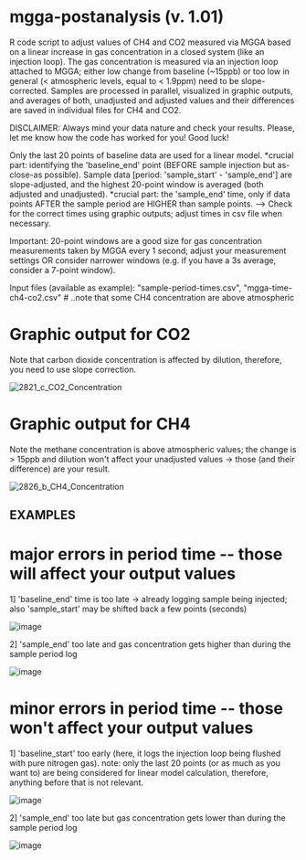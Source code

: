 # mgga-postanalysis (v. 1.01)
R code script to adjust values of CH4 and CO2 measured via MGGA based on a linear increase in gas concentration in a closed system (like an injection loop). The gas concentration is measured via an injection loop attached to MGGA; either low change from baseline (~15ppb) or too low in general (&lt; atmospheric levels, equal to &lt; 1.9ppm) need to be slope-corrected. Samples are processed in parallel, visualized in graphic outputs, and averages of both, unadjusted and adjusted values and their differences are saved in individual files for CH4 and CO2. 

DISCLAIMER: Always mind your data nature and check your results. 
Please, let me know how the code has worked for you! Good luck!

Only the last 20 points of baseline data are used for a linear model. *crucial part: identifying the 'baseline_end' point (BEFORE sample injection but as-close-as possible).
Sample data [period: 'sample_start' - 'sample_end'] are slope-adjusted, and the highest 20-point window is averaged (both adjusted and unadjusted). *crucial part: the 'sample_end' time, only if data points AFTER the sample period are HIGHER than sample points.
--> Check for the correct times using graphic outputs; adjust times in csv file when necessary. 

Important: 20-point windows are a good size for gas concentration measurements taken by MGGA every 1 second; adjust your measurement settings OR consider narrower windows (e.g. if you have a 3s average, consider a 7-point window).

Input files (available as example): "sample-period-times.csv", "mgga-time-ch4-co2.csv" # ..note that some CH4 concentration are above atmospheric

# Graphic output for CO2
Note that carbon dioxide concentration is affected by dilution, therefore, you need to use slope correction. 

![2821_c_CO2_Concentration](https://github.com/veverusha/mgga-postanalysis/assets/54019396/1a502ce1-f325-47db-b9c1-b5987d1bbb2c)

# Graphic output for CH4 
Note the methane concentration is above atmospheric values; the change is > 15ppb and dilution won't affect your unadjusted values -> those (and their difference) are your result.

![2826_b_CH4_Concentration](https://github.com/veverusha/mgga-postanalysis/assets/54019396/99268b3e-af69-4729-8e32-6e01d387c02c)

## EXAMPLES
# major errors in period time -- those will affect your output values
1] 'baseline_end' time is too late -> already logging sample being injected; also 'sample_start' may be shifted back a few points (seconds)

![image](https://github.com/veverusha/mgga-postanalysis/assets/54019396/a8b36130-53dd-427d-99c3-ff764b0fb13b)

2] 'sample_end' too late and gas concentration gets higher than during the sample period log

![image](https://github.com/veverusha/mgga-postanalysis/assets/54019396/7fca2453-f149-4a58-8189-23b4d0d59170)

# minor errors in period time -- those won't affect your output values

1] 'baseline_start' too early (here, it logs the injection loop being flushed with pure nitrogen gas).
note: only the last 20 points (or as much as you want to) are being considered for linear model calculation, therefore, anything before that is not relevant.

![image](https://github.com/veverusha/mgga-postanalysis/assets/54019396/29dbf813-a5ff-47f4-bddf-6311e1c6a5cb)

2] 'sample_end' too late but gas concentration gets lower than during the sample period log

![image](https://github.com/veverusha/mgga-postanalysis/assets/54019396/d6006b9d-e738-46ed-9fb6-f85497bc8e42)
